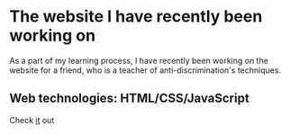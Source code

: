 # The website I have recently been working on

As a part of my learning process, I have recently been working on the website for a friend, who is a teacher of anti-discrimination's techniques.

## Web technologies: HTML/CSS/JavaScript

Check [it](https://jotkaaa.github.io/oxygen/) out
